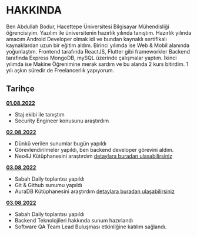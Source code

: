 # HAKKINDA

Ben Abdullah Bodur, Hacettepe Üniversitesi Bilgisayar Mühendisliği öğrencisiyim. Yazılım ile üniversitenin hazırlık yılında tanıştım. Hazırlık yılında amacım Android Developer olmak idi ve bundan kaynaklı sertifikalı kaynaklardan uzun bir eğitim aldım. Birinci yılımda ise Web & Mobil alanında yoğunlaştım. Frontend tarafında ReactJS, Flutter  gibi frameworkler Backend tarafında Express MongoDB, mySQL üzerinde çalışmalar yaptım. İkinci yılımda ise Makine Öğrenimine merak sardım ve bu alanda 2 kurs bitirdim. 1 yılı aşkın süredir de Freelancerlık yapıyorum.

## Tarihçe

[**01.08.2022**](https://github.com/bimser-intern/docs/issues/94)
- Staj ekibi ile tanıştım
- Security Engineer konusunu araştırdım

[**02.08.2022**](https://github.com/bimser-intern/docs/issues/94)
- Dünkü verilen sunumlar bugün yapıldı
- Görevlendirilmeler yapıldı, ben backend developer görevini aldım.
- Neo4J Kütüphanesini araştırdım [detaylara buradan ulaşabilirsiniz](https://neo4j.com/developer/javascript/)

[**03.08.2022**](https://github.com/bimser-intern/docs/issues/94)
- Sabah Daily toplantısı yapıldı
- Git & Github sunumu yapıldı
- AuraDB Kütüphanesini araştırdım [detaylara buradan ulaşabilirsiniz](https://neo4j.com/docs/aura/auradb/)

[**03.08.2022**](https://github.com/bimser-intern/docs/issues/130)
- Sabah Daily toplantısı yapıldı
- Backend Teknolojileri hakkında sunum hazırlandı
- Software QA Team Lead Buluşması etkinliğine katılım sağlandı.
